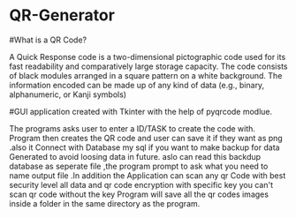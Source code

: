 # QR-Generator


#What is a QR Code?

A Quick Response code is a two-dimensional pictographic code used for its fast readability and comparatively large storage capacity. The code consists of black modules arranged in a square pattern on a white background. The information encoded can be made up of any kind of data (e.g., binary, alphanumeric, or Kanji symbols)



 #GUI application created with Tkinter with the help of pyqrcode modlue.

The programs asks user to enter a ID/TASK to create the code with. Program then creates the QR code
and user can save it if they want as png  .also it Connect with Database my sql if you want to make backup for data Generated to avoid loosing data 
in future. aslo  can read this backdup database as seperate file ,the program prompt to ask what you need to name  output  file
.In addition the Application can scan any qr Code 
with best security level  all data and qr code encryption with specific key you can't scan qr code without the key 
Program will save all the qr codes images inside a folder in the same directory as the program.
